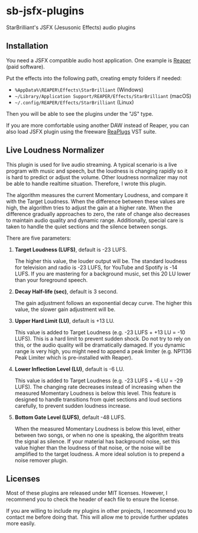 # sb-jsfx-plugins
StarBrilliant's JSFX (Jesusonic Effects) audio plugins

## Installation

You need a JSFX compatible audio host application. One example is [Reaper](https://www.reaper.fm) (paid software).

Put the effects into the following path, creating empty folders if needed:
- `%AppData%\REAPER\Effects\StarBrilliant` (Windows)
- `~/Library/Application Support/REAPER/Effects/StarBrilliant` (macOS)
- `~/.config/REAPER/Effects/StarBrilliant` (Linux)

Then you will be able to see the plugins under the "JS" type.

If you are more comfortable using another DAW instead of Reaper, you can also load JSFX plugin using the freeware [ReaPlugs](https://www.reaper.fm/reaplugs/) VST suite.

## Live Loudness Normalizer

This plugin is used for live audio streaming. A typical scenario is a live program with music and speech, but the loudness is changing rapidly so it is hard to predict or adjust the volume. Other loudness normalizer may not be able to handle realtime situation. Therefore, I wrote this plugin.

The algorithm measures the current Momentary Loudness, and compare it with the Target Loudness. When the difference between these values are high, the algorithm tries to adjust the gain at a higher rate. When the difference gradually approaches to zero, the rate of change also decreases to maintain audio quality and dynamic range. Additionally, special care is taken to handle the quiet sections and the silence between songs.

There are five parameters:

1. **Target Loudness (LUFS)**, default is -23 LUFS.

   The higher this value, the louder output will be. The standard loudness for television and radio is -23 LUFS, for YouTube and Spotify is -14 LUFS. If you are mastering for a background music, set this 20 LU lower than your foreground speech.

2. **Decay Half-life (sec)**, default is 3 second.

   The gain adjustment follows an exponential decay curve. The higher this value, the slower gain adjustment will be.

3. **Upper Hard Limit (LU)**, default is +13 LU.

   This value is added to Target Loudness (e.g. -23 LUFS + +13 LU = -10 LUFS). This is a hard limit to prevent sudden shock. Do not try to rely on this, or the audio quality will be dramatically damaged. If you dynamic range is very high, you might need to append a peak limiter (e.g. NP1136 Peak Limiter which is pre-installed with Reaper).

4. **Lower Inflection Level (LU)**, default is -6 LU.

   This value is added to Target Loudness (e.g. -23 LUFS + -6 LU = -29 LUFS). The changing rate decreases instead of increasing when the measured Momentary Loudness is below this level. This feature is designed to handle transitions from quiet sections and loud sections carefully, to prevent sudden loudness increase.

5. **Bottom Gate Level (LUFS)**, default -48 LUFS.

   When the measured Momentary Loudness is below this level, either between two songs, or when no one is speaking, the algorithm treats the signal as silence. If your material has background noise, set this value higher than the loudness of that noise, or the noise will be amplified to the target loudness. A more ideal solution is to prepend a noise remover plugin.

## Licenses

Most of these plugins are released under MIT licenses. However, I recommend you to check the header of each file to ensure the license.

If you are willing to include my plugins in other projects, I recommend you to contact me before doing that. This will allow me to provide further updates more easily.
